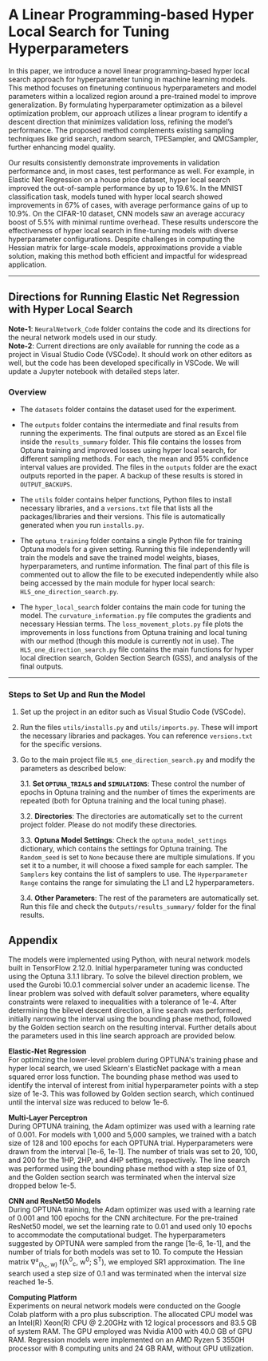 # A Linear Programming-based Hyper Local Search for Tuning Hyperparameters

In this paper, we introduce a novel linear programming-based hyper local search approach for hyperparameter tuning in machine learning models. This method focuses on finetuning continuous hyperparameters and model parameters within a localized region around a pre-trained model to improve generalization. By formulating hyperparameter optimization as a bilevel optimization problem, our approach utilizes a linear program to identify a descent direction that minimizes validation loss, refining the model’s performance. The proposed method complements existing sampling techniques like grid search, random search, TPESampler, and QMCSampler, further enhancing model quality. 

Our results consistently demonstrate improvements in validation performance and, in most cases, test performance as well. For example, in Elastic Net Regression on a house price dataset, hyper local search improved the out-of-sample performance by up to 19.6%. In the MNIST classification task, models tuned with hyper local search showed improvements in 67% of cases, with average performance gains of up to 10.9%. On the CIFAR-10 dataset, CNN models saw an average accuracy boost of 5.5% with minimal runtime overhead. These results underscore the effectiveness of hyper local search in fine-tuning models with diverse hyperparameter configurations. Despite challenges in computing the Hessian matrix for large-scale models, approximations provide a viable solution, making this method both efficient and impactful for widespread application.

---

## Directions for Running Elastic Net Regression with Hyper Local Search

**Note-1**: `NeuralNetwork_Code` folder contains the code and its directions for the neural network models used in our study.  
**Note-2**: Current directions are only available for running the code as a project in Visual Studio Code (VSCode). It should work on other editors as well, but the code has been developed specifically in VSCode. We will update a Jupyter notebook with detailed steps later.

### Overview

- The `datasets` folder contains the dataset used for the experiment.
- The `outputs` folder contains the intermediate and final results from running the experiments. The final outputs are stored as an Excel file inside the `results_summary` folder. This file contains the losses from Optuna training and improved losses using hyper local search, for different sampling methods. For each, the mean and 95% confidence interval values are provided. The files in the `outputs` folder are the exact outputs reported in the paper. A backup of these results is stored in `OUTPUT_BACKUPS`.

- The `utils` folder contains helper functions, Python files to install necessary libraries, and a `versions.txt` file that lists all the packages/libraries and their versions. This file is automatically generated when you run `installs.py`.

- The `optuna_training` folder contains a single Python file for training Optuna models for a given setting. Running this file independently will train the models and save the trained model weights, biases, hyperparameters, and runtime information. The final part of this file is commented out to allow the file to be executed independently while also being accessed by the main module for hyper local search: `HLS_one_direction_search.py`.

- The `hyper_local_search` folder contains the main code for tuning the model. The `curvature_information.py` file computes the gradients and necessary Hessian terms. The `loss_movement_plots.py` file plots the improvements in loss functions from Optuna training and local tuning with our method (though this module is currently not in use). The `HLS_one_direction_search.py` file contains the main functions for hyper local direction search, Golden Section Search (GSS), and analysis of the final outputs.

---

### Steps to Set Up and Run the Model

1. Set up the project in an editor such as Visual Studio Code (VSCode).
   
2. Run the files `utils/installs.py` and `utils/imports.py`. These will import the necessary libraries and packages. You can reference `versions.txt` for the specific versions.

3. Go to the main project file `HLS_one_direction_search.py` and modify the parameters as described below:

   3.1. **Set `OPTUNA_TRIALS` and `SIMULATIONS`**: These control the number of epochs in Optuna training and the number of times the experiments are repeated (both for Optuna training and the local tuning phase).

   3.2. **Directories**: The directories are automatically set to the current project folder. Please do not modify these directories.

   3.3. **Optuna Model Settings**: Check the `optuna_model_settings` dictionary, which contains the settings for Optuna training. The `Random_seed` is set to `None` because there are multiple simulations. If you set it to a number, it will choose a fixed sample for each sampler. The `Samplers` key contains the list of samplers to use. The `Hyperparameter Range` contains the range for simulating the L1 and L2 hyperparameters.

   3.4. **Other Parameters**: The rest of the parameters are automatically set. Run this file and check the `Outputs/results_summary/` folder for the final results.


## Appendix

The models were implemented using Python, with neural network models built in TensorFlow 2.12.0. Initial hyperparameter tuning was conducted using the Optuna 3.1.1 library. To solve the bilevel direction problem, we used the Gurobi 10.0.1 commercial solver under an academic license. The linear problem was solved with default solver parameters, where equality constraints were relaxed to inequalities with a tolerance of 1e-4. After determining the bilevel descent direction, a line search was performed, initially narrowing the interval using the bounding phase method, followed by the Golden section search on the resulting interval. Further details about the parameters used in this line search approach are provided below.

**Elastic-Net Regression**  
For optimizing the lower-level problem during OPTUNA's training phase and hyper local search, we used Sklearn's ElasticNet package with a mean squared error loss function. The bounding phase method was used to identify the interval of interest from initial hyperparameter points with a step size of 1e-3. This was followed by Golden section search, which continued until the interval size was reduced to below 1e-6.

**Multi-Layer Perceptron**  
During OPTUNA training, the Adam optimizer was used with a learning rate of 0.001. For models with 1,000 and 5,000 samples, we trained with a batch size of 128 and 100 epochs for each OPTUNA trial. Hyperparameters were drawn from the interval [1e-6, 1e-1]. The number of trials was set to 20, 100, and 200 for the 1HP, 2HP, and 4HP settings, respectively. The line search was performed using the bounding phase method with a step size of 0.1, and the Golden section search was terminated when the interval size dropped below 1e-5.

**CNN and ResNet50 Models**  
During OPTUNA training, the Adam optimizer was used with a learning rate of 0.001 and 100 epochs for the CNN architecture. For the pre-trained ResNet50 model, we set the learning rate to 0.01 and used only 10 epochs to accommodate the computational budget. The hyperparameters suggested by OPTUNA were sampled from the range [1e-6, 1e-1], and the number of trials for both models was set to 10. To compute the Hessian matrix ∇²<sub>(λ<sub>c</sub>, w)</sub> f(λ<sup>0</sup><sub>c</sub>, w<sup>0</sup>; S<sup>T</sup>), we employed SR1 approximation. The line search used a step size of 0.1 and was terminated when the interval size reached 1e-5.

**Computing Platform**  
Experiments on neural network models were conducted on the Google Colab platform with a pro plus subscription. The allocated CPU model was an Intel(R) Xeon(R) CPU @ 2.20GHz with 12 logical processors and 83.5 GB of system RAM. The GPU employed was Nvidia A100 with 40.0 GB of GPU RAM. Regression models were implemented on an AMD Ryzen 5 3550H processor with 8 computing units and 24 GB RAM, without GPU utilization.
